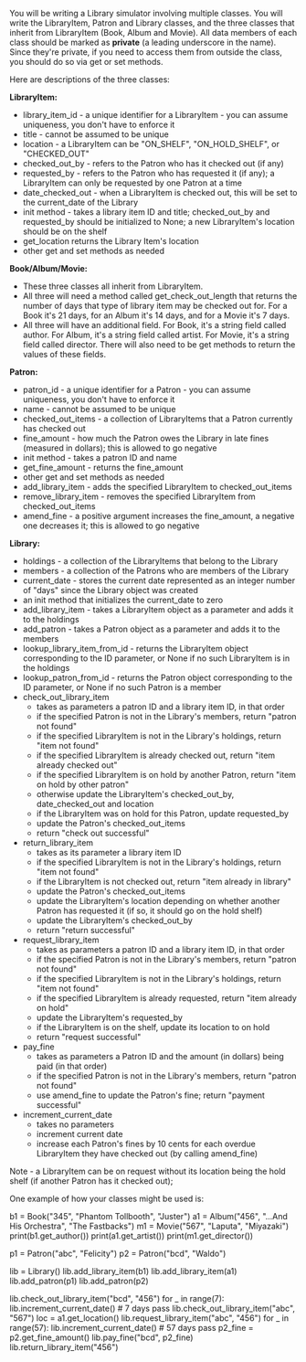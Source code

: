 You will be writing a Library simulator involving multiple classes.  You will write the LibraryItem, Patron and Library classes, and the three classes that inherit from LibraryItem (Book, Album and Movie).  All data members of each class should be marked as **private** (a leading underscore in the name).  Since they're private, if you need to access them from outside the class, you should do so via get or set methods.

Here are descriptions of the three classes:

**LibraryItem:**
* library_item_id - a unique identifier for a LibraryItem - you can assume uniqueness, you don't have to enforce it
* title - cannot be assumed to be unique
* location - a LibraryItem can be "ON_SHELF", "ON_HOLD_SHELF", or "CHECKED_OUT"
* checked_out_by - refers to the Patron who has it checked out (if any)
* requested_by - refers to the Patron who has requested it (if any); a LibraryItem can only be requested by one Patron at a time
* date_checked_out - when a LibraryItem is checked out, this will be set to the current_date of the Library
* init method - takes a library item ID and title; checked_out_by and requested_by should be initialized to None; a new LibraryItem's location should be on the shelf
* get_location returns the Library Item's location
* other get and set methods as needed
 
**Book/Album/Movie:**
* These three classes all inherit from LibraryItem.
* All three will need a method called get_check_out_length that returns the number of days that type of library item may be checked out for.  For a Book it's 21 days, for an Album it's 14 days, and for a Movie it's 7 days.
* All three will have an additional field.  For Book, it's a string field called author.  For Album, it's a string field called artist.  For Movie, it's a string field called director.  There will also need to be get methods to return the values of these fields.
 
**Patron:**
* patron_id - a unique identifier for a Patron - you can assume uniqueness, you don't have to enforce it
* name - cannot be assumed to be unique
* checked_out_items - a collection of LibraryItems that a Patron currently has checked out
* fine_amount - how much the Patron owes the Library in late fines (measured in dollars); this is allowed to go negative
* init method - takes a patron ID and name
* get_fine_amount - returns the fine_amount
* other get and set methods as needed
* add_library_item - adds the specified LibraryItem to checked_out_items
* remove_library_item - removes the specified LibraryItem from checked_out_items
* amend_fine - a positive argument increases the fine_amount, a negative one decreases it; this is allowed to go negative
 
**Library:**
* holdings - a collection of the LibraryItems that belong to the Library
* members - a collection of the Patrons who are members of the Library
* current_date - stores the current date represented as an integer number of "days" since the Library object was created
* an init method that initializes the current_date to zero
* add_library_item - takes a LibraryItem object as a parameter and adds it to the holdings
* add_patron - takes a Patron object as a parameter and adds it to the members
* lookup_library_item_from_id - returns the LibraryItem object corresponding to the ID parameter, or None if no such LibraryItem is in the holdings
* lookup_patron_from_id - returns the Patron object corresponding to the ID parameter, or None if no such Patron is a member
* check_out_library_item
  * takes as parameters a patron ID and a library item ID, in that order
  * if the specified Patron is not in the Library's members, return "patron not found"
  * if the specified LibraryItem is not in the Library's holdings, return "item not found"
  * if the specified LibraryItem is already checked out, return "item already checked out"
  * if the specified LibraryItem is on hold by another Patron, return "item on hold by other patron"
  * otherwise update the LibraryItem's checked_out_by, date_checked_out and location
  * if the LibraryItem was on hold for this Patron, update requested_by
  * update the Patron's checked_out_items
  * return "check out successful"
* return_library_item
  * takes as its parameter a library item ID
  * if the specified LibraryItem is not in the Library's holdings, return "item not found"
  * if the LibraryItem is not checked out, return "item already in library"
  * update the Patron's checked_out_items
  * update the LibraryItem's location depending on whether another Patron has requested it (if so, it should go on the hold shelf)
  * update the LibraryItem's checked_out_by
  * return "return successful"
* request_library_item
  * takes as parameters a patron ID and a library item ID, in that order
  * if the specified Patron is not in the Library's members, return "patron not found"
  * if the specified LibraryItem is not in the Library's holdings, return "item not found"
  * if the specified LibraryItem is already requested, return "item already on hold"
  * update the LibraryItem's requested_by
  * if the LibraryItem is on the shelf, update its location to on hold
  * return "request successful" 
* pay_fine
  * takes as parameters a Patron ID and the amount (in dollars) being paid (in that order)
  * if the specified Patron is not in the Library's members, return "patron not found"
  * use amend_fine to update the Patron's fine; return "payment successful"
* increment_current_date
  * takes no parameters
  * increment current date
  * increase each Patron's fines by 10 cents for each overdue LibraryItem they have checked out (by calling amend_fine)
 
 
Note - a LibraryItem can be on request without its location being the hold shelf (if another Patron has it checked out);


One example of how your classes might be used is:

b1 = Book("345", "Phantom Tollbooth", "Juster")
a1 = Album("456", "...And His Orchestra", "The Fastbacks")
m1 = Movie("567", "Laputa", "Miyazaki")
print(b1.get_author())
print(a1.get_artist())
print(m1.get_director())

p1 = Patron("abc", "Felicity")
p2 = Patron("bcd", "Waldo")

lib = Library()
lib.add_library_item(b1)
lib.add_library_item(a1)
lib.add_patron(p1)
lib.add_patron(p2)

lib.check_out_library_item("bcd", "456")
for _ in range(7):
    lib.increment_current_date()  # 7 days pass
lib.check_out_library_item("abc", "567")
loc = a1.get_location()
lib.request_library_item("abc", "456")
for _ in range(57):
    lib.increment_current_date()   # 57 days pass
p2_fine = p2.get_fine_amount()
lib.pay_fine("bcd", p2_fine)
lib.return_library_item("456")
